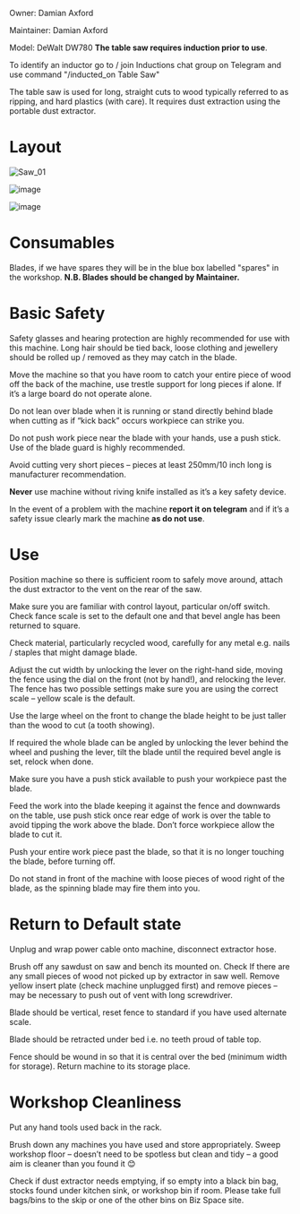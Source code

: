 Owner: Damian Axford

Maintainer: Damian Axford

Model: DeWalt DW780  **The table saw requires induction prior to use**. 

To identify an inductor go to / join Inductions chat group on Telegram and use command "/inducted_on Table Saw"

The table saw is used for long, straight cuts to wood typically referred to as ripping, and hard plastics (with care). It requires dust extraction using the portable dust extractor.

Layout
=========

![Saw_01](https://user-images.githubusercontent.com/86499131/215067361-1bcbf796-b9ec-459b-8b03-0d105cc9edb5.JPG)

![image](https://user-images.githubusercontent.com/86499131/215067142-36ef46bc-00ce-459a-b54e-48e7f08e2d9c.png)

![image](https://user-images.githubusercontent.com/86499131/215067311-de5ccd88-62db-481d-987c-3a8b57930f31.png)


Consumables
===========

Blades, if we have spares they will be in the blue box labelled "spares" in the workshop. **N.B. Blades should be changed by Maintainer.**

Basic Safety
======


Safety glasses and hearing protection are highly recommended for use with this machine. Long hair should be tied back, loose clothing and jewellery should be rolled up / removed as they may catch in the blade. 

Move the machine so that you have room to catch your entire piece of wood off the back of the machine, use trestle support for long pieces if alone. If it’s a large board do not operate alone.

Do not lean over blade when it is running or stand directly behind blade when cutting as if “kick back” occurs workpiece can strike you.

Do not push work piece near the blade with your hands, use a push stick.
Use of the blade guard is highly recommended.

Avoid cutting very short pieces – pieces at least 250mm/10 inch long is manufacturer recommendation.

**Never** use machine without riving knife installed as it’s a key safety device.

In the event of a problem with the machine **report it on telegram** and if it’s a safety issue clearly mark the machine **as do not use**.


Use
===

Position machine so there is sufficient room to safely move around, attach the dust extractor to the vent on the rear of the saw. 

Make sure you are familiar with control layout, particular on/off switch. Check fance scale is set to the default one and that bevel angle has been returned to square. 

Check material, particularly recycled wood, carefully for any metal e.g. nails / staples that might damage blade.  

Adjust the cut width by unlocking the lever on the right-hand side, moving the fence using the dial on the front (not by hand!), and relocking the lever. The fence has two possible settings make sure you are using the correct scale – yellow scale is the default.

Use the large wheel on the front to change the blade height to be just taller than the wood to cut (a tooth showing).

If required the whole blade can be angled by unlocking the lever behind the wheel and pushing the lever, tilt the blade until the required bevel angle is set, relock when done.

Make sure you have a push stick available to push your workpiece past the blade.

Feed the work into the blade keeping it against the fence and downwards on the table, use push stick once rear edge of work is over the table to avoid tipping the work above the blade. Don’t force workpiece allow the blade to cut it.

Push your entire work piece past the blade, so that it is no longer touching the blade, before turning off.

Do not stand in front of the machine with loose pieces of wood right of the blade, as the spinning blade may fire them into you.


Return to Default state
=======================

Unplug and wrap power cable onto machine, disconnect extractor hose.

Brush off any sawdust on saw and bench its mounted on. Check If there are any small pieces of wood not picked up by extractor in saw well. Remove yellow insert plate (check machine unplugged first) and remove pieces – may be necessary to push out of vent with long screwdriver.

Blade should be vertical, reset fence to standard if you have used alternate scale.

Blade should be retracted under bed i.e. no teeth proud of table top.

Fence should be wound in so that it is central over the bed (minimum width for storage). Return machine to its storage place.

Workshop Cleanliness
====================

Put any hand tools used back in the rack.

Brush down any machines you have used and store appropriately. Sweep workshop floor – doesn’t need to be spotless but clean and tidy – a good aim is cleaner than you found it 😊

Check if dust extractor needs emptying, if so empty into a black bin bag, stocks found under kitchen sink, or workshop bin if room.
Please take full bags/bins to the skip or one of the other bins on Biz Space site. 

